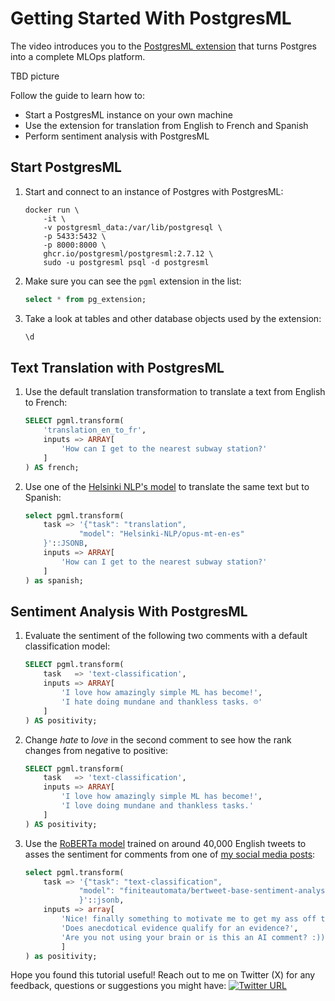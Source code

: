 # Getting Started With PostgresML

The video introduces you to the [PostgresML extension](https://postgresml.org) that turns Postgres into a complete MLOps platform.

TBD picture

Follow the guide to learn how to:

* Start a PostgresML instance on your own machine
* Use the extension for translation from English to French and Spanish
* Perform sentiment analysis with PostgresML 

## Start PostgresML

1. Start and connect to an instance of Postgres with PostgresML:
    ```shell
    docker run \
        -it \
        -v postgresml_data:/var/lib/postgresql \
        -p 5433:5432 \
        -p 8000:8000 \
        ghcr.io/postgresml/postgresml:2.7.12 \
        sudo -u postgresml psql -d postgresml
    ```
2. Make sure you can see the `pgml` extension in the list:
    ```sql
    select * from pg_extension;
    ```
3. Take a look at tables and other database objects used by the extension:
    ```sql  
    \d
    ```

## Text Translation with PostgresML

1. Use the default translation transformation to translate a text from English to French:
    ```sql
    SELECT pgml.transform(
        'translation_en_to_fr',
        inputs => ARRAY[
            'How can I get to the nearest subway station?'
        ]
    ) AS french;
    ```
2. Use one of the [Helsinki NLP's model](https://huggingface.co/Helsinki-NLP/opus-mt-en-es) to translate the same text but to Spanish:
    ```sql
    select pgml.transform(
        task => '{"task": "translation", 
                "model": "Helsinki-NLP/opus-mt-en-es"
        }'::JSONB,
        inputs => ARRAY[
            'How can I get to the nearest subway station?'
        ]   
    ) as spanish;
    ```

## Sentiment Analysis With PostgresML

1. Evaluate the sentiment of the following two comments with a default classification model:
    ```sql
    SELECT pgml.transform(
        task   => 'text-classification',
        inputs => ARRAY[
            'I love how amazingly simple ML has become!',
            'I hate doing mundane and thankless tasks. ☹️'
        ]
    ) AS positivity;
    ```
2. Change *hate* to *love* in the second comment to see how the rank changes from negative to positive:
    ```sql
    SELECT pgml.transform(
        task   => 'text-classification',
        inputs => ARRAY[
            'I love how amazingly simple ML has become!',
            'I love doing mundane and thankless tasks.'
        ]
    ) AS positivity;
    ```
3. Use the [RoBERTa model](https://huggingface.co/finiteautomata/bertweet-base-sentiment-analysis) trained on around 40,000 English tweets to asses the sentiment for comments from one of [my social media posts](https://www.linkedin.com/feed/update/urn:li:activity:7141899952661614592/):
    ```sql
    select pgml.transform(
        task => '{"task": "text-classification",
                "model": "finiteautomata/bertweet-base-sentiment-analysis"
                }'::jsonb,
        inputs => array[
            'Nice! finally something to motivate me to get my ass off the couch and go learn something AI cant do, until it can.',
            'Does anecdotical evidence qualify for an evidence?',
            'Are you not using your brain or is this an AI comment? :)) How is the junior supposed to evolve into a senior if he is not going to do junior and mid level development? Smells like a load of bs anyway...'
            ]
    ) as positivity;
    ```

Hope you found this tutorial useful! Reach out to me on Twitter (X) for any feedback, questions or suggestions you might have:
[![Twitter URL](https://img.shields.io/twitter/url/https/twitter.com/denismagda.svg?style=social&label=Follow%20%40DenisMagda)](https://twitter.com/DenisMagda)

 
